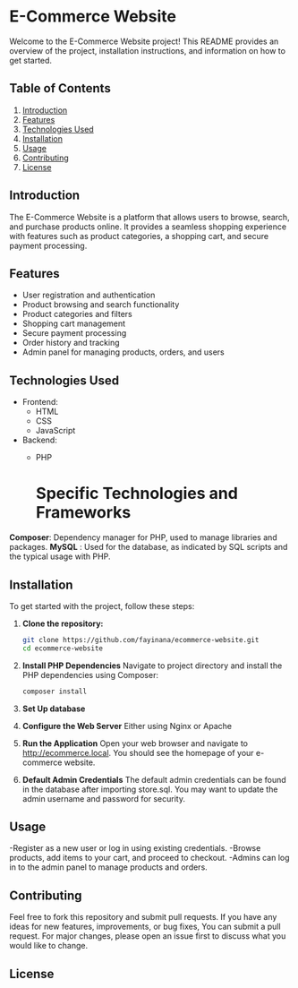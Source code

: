 # E-Commerce Website

Welcome to the E-Commerce Website project! This README provides an overview of the project, installation instructions, and information on how to get started.

## Table of Contents

1. [Introduction](#introduction)
2. [Features](#features)
3. [Technologies Used](#technologies-used)
4. [Installation](#installation)
5. [Usage](#usage)
6. [Contributing](#contributing)
7. [License](#license)

## Introduction

The E-Commerce Website is a platform that allows users to browse, search, and purchase products online. It provides a seamless shopping experience with features such as product categories, a shopping cart, and secure payment processing.

## Features

- User registration and authentication
- Product browsing and search functionality
- Product categories and filters
- Shopping cart management
- Secure payment processing
- Order history and tracking
- Admin panel for managing products, orders, and users

## Technologies Used

- Frontend:
  - HTML
  - CSS
  - JavaScript
- Backend:
  - PHP

    # Specific Technologies and Frameworks
    
**Composer**: Dependency manager for PHP, used to manage libraries and packages.
**MySQL** : Used for the database, as indicated by SQL scripts and the typical usage with PHP.


## Installation

To get started with the project, follow these steps:

1. **Clone the repository:**
   ```bash
   git clone https://github.com/fayinana/ecommerce-website.git
   cd ecommerce-website

2. **Install PHP Dependencies**
   Navigate to project directory and install the PHP dependencies using Composer:
    ```bash
    composer install
   
4. **Set Up database**
   
5. **Configure the Web Server**
    Either using Nginx or Apache
   
6. **Run the Application**
   Open your web browser and navigate to http://ecommerce.local. You should see the homepage of your e-commerce website.
   
7. **Default Admin Credentials**
   The default admin credentials can be found in the database after importing store.sql.
   You may want to update the admin username and password for security.

## Usage
 -Register as a new user or log in using existing credentials.
 -Browse products, add items to your cart, and proceed to checkout.
 -Admins can log in to the admin panel to manage products and orders.


## Contributing
Feel free to fork this repository and submit pull requests. If you have any ideas for new features, improvements, or bug fixes, You can submit a pull request. For major changes, please open an issue first to discuss what you would like to change.

## License



